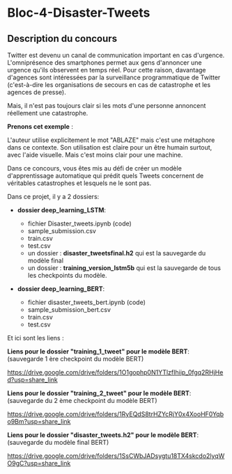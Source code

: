 # Bloc-4-Disaster-Tweets


## Description du concours

Twitter est devenu un canal de communication important en cas d'urgence.
L'omniprésence des smartphones permet aux gens d'annoncer une urgence qu'ils observent en temps réel. Pour cette raison, davantage d'agences sont intéressées par la surveillance programmatique de Twitter (c'est-à-dire les organisations de secours en cas de catastrophe et les agences de presse).

Mais, il n'est pas toujours clair si les mots d'une personne annoncent réellement une catastrophe. 

**Prenons cet exemple** : 
 
L'auteur utilise explicitement le mot "ABLAZE" mais c'est une métaphore dans ce contexte. Son utilisation est claire pour un être humain surtout, avec l'aide visuelle. Mais c'est moins clair pour une machine.

Dans ce concours, vous êtes mis au défi de créer un modèle d'apprentissage automatique qui prédit quels Tweets concernent de véritables catastrophes et lesquels ne le sont pas. 



Dans ce projet, il y a 2 dossiers:

- **dossier deep_learning_LSTM**: 
   - fichier Disaster_tweets.ipynb (code)
   - sample_submission.csv
   - train.csv
   - test.csv
   - un dossier : **disaster_tweetsfinal.h2** qui est la sauvegarde du modèle final
   - un dossier : **training_version_lstm5b** qui est la sauvegarde de tous les checkpoints du modèle.
        
        
- **dossier deep_learning_BERT**: 
  
  - fichier disaster_tweets_bert.ipynb (code) 
  - sample_submission_bert.csv
  - train.csv
  - test.csv
     
     
Et ici sont les liens :


**Liens pour le dossier "training_1_tweet" pour le modèle BERT**: (sauvegarde 1 ère checkpoint du modèle BERT)


https://drive.google.com/drive/folders/1O1gophp0N1YTlzfIhiip_0fgq2RHjHed?usp=share_link


**Liens pour le dossier "training_2_tweet" pour le modèle BERT**: (sauvegarde du 2 ème checkpoint du modèle BERT)

https://drive.google.com/drive/folders/1RyEQdS8trHZYcRjY0x4XooHF0Yqbo9Bm?usp=share_link


**Liens pour le dossier "disaster_tweets.h2" pour le modèle BERT**: (sauvegarde du modèle final BERT)


https://drive.google.com/drive/folders/1SsCWbJADsygtu18TX4skcdo2lyqWO9gC?usp=share_link









